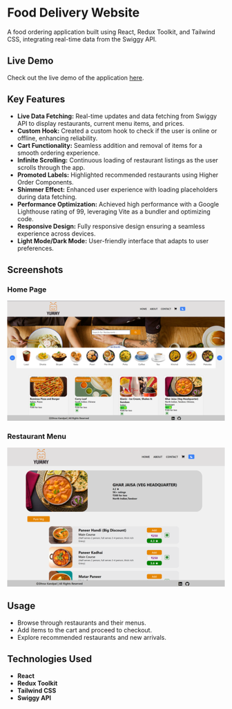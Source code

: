 # Food Delivery Website

A food ordering application built using React, Redux Toolkit, and Tailwind CSS, integrating real-time data from the Swiggy API.

## Live Demo

Check out the live demo of the application [here]([https://your-food-delivery-app-link.com](https://food-ordering-app-one-dhruv.vercel.app/)).

## Key Features

- **Live Data Fetching:** Real-time updates and data fetching from Swiggy API to display restaurants, current menu items, and prices.
- **Custom Hook:** Created a custom hook to check if the user is online or offline, enhancing reliability.
- **Cart Functionality:** Seamless addition and removal of items for a smooth ordering experience.
- **Infinite Scrolling:** Continuous loading of restaurant listings as the user scrolls through the app.
- **Promoted Labels:** Highlighted recommended restaurants using Higher Order Components.
- **Shimmer Effect:** Enhanced user experience with loading placeholders during data fetching.
- **Performance Optimization:** Achieved high performance with a Google Lighthouse rating of 99, leveraging Vite as a bundler and optimizing code.
- **Responsive Design:** Fully responsive design ensuring a seamless experience across devices.
- **Light Mode/Dark Mode:** User-friendly interface that adapts to user preferences.

## Screenshots

### Home Page
![Home Page](screenshots/app1.png)

### Restaurant Menu
![Restaurant Menu](screenshots/app2.png)


## Usage

- Browse through restaurants and their menus.
- Add items to the cart and proceed to checkout.
- Explore recommended restaurants and new arrivals.

## Technologies Used

- **React**
- **Redux Toolkit**
- **Tailwind CSS**
- **Swiggy API**

